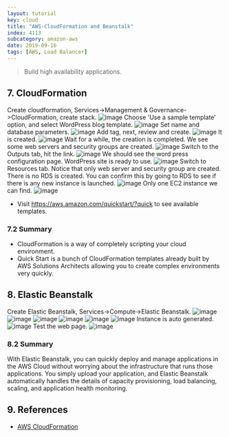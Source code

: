 ```yaml
---
layout: tutorial
key: cloud
title: "AWS-CloudFormation and Beanstalk"
index: 4113
subcategory: amazon-aws
date: 2019-09-16
tags: [AWS, Load Balancer]
---
```


> Build high availability applications.

## 7. CloudFormation
Create cloudformation, Services->Management & Governance->CloudFormation, create stack.
![image](/assets/images/cloud/4113//8-10-cloudformation-1.png)
Choose 'Use a sample template' option, and select WordPress blog template.
![image](/assets/images/cloud/4113//8-10-cloudformation-2.png)
Set name and database parameters.
![image](/assets/images/cloud/4113//8-10-cloudformation-3.png)
Add tag, next, review and create.
![image](/assets/images/cloud/4113//8-10-cloudformation-4.png)
It is created.
![image](/assets/images/cloud/4113//8-10-cloudformation-5.png)
Wait for a while, the creation is completed. We see some web servers and security groups are created.
![image](/assets/images/cloud/4113//8-10-cloudformation-6.png)
Switch to the Outputs tab, hit the link.
![image](/assets/images/cloud/4113//8-10-cloudformation-7.png)
We should see the word press configuration page. WordPress site is ready to use.
![image](/assets/images/cloud/4113//8-10-cloudformation-8.png)
Switch to Resources tab. Notice that only web server and security group are created. There is no RDS is created. You can confirm this by going to RDS to see if there is any new instance is launched.
![image](/assets/images/cloud/4113//8-10-cloudformation-9.png)
Only one EC2 instance we can find.
![image](/assets/images/cloud/4113//8-10-cloudformation-10.png)
* Visit https://aws.amazon.com/quickstart/?quick to see available templates.

### 7.2 Summary
* CloudFormation is a way of completely scripting your cloud environment.
* Quick Start is a bunch of CloudFormation templates already built by AWS Solutions Architects allowing you to create complex environments very quickly.

## 8. Elastic Beanstalk
Create Elastic Beanstalk, Services->Compute->Elastic Beanstalk.
![image](/assets/images/cloud/4113//8-11-elastic-beanstalk-1.png)
![image](/assets/images/cloud/4113//8-11-elastic-beanstalk-2.png)
![image](/assets/images/cloud/4113//8-11-elastic-beanstalk-3.png)
![image](/assets/images/cloud/4113//8-11-elastic-beanstalk-4.png)
![image](/assets/images/cloud/4113//8-11-elastic-beanstalk-5.png)
![image](/assets/images/cloud/4113//8-11-elastic-beanstalk-6.png)
Instance is auto generated.
![image](/assets/images/cloud/4113//8-11-elastic-beanstalk-7.png)
Test the web page.
![image](/assets/images/cloud/4113//8-11-elastic-beanstalk-8.png)
### 8.2 Summary
With Elastic Beanstalk, you can quickly deploy and manage applications in the AWS Cloud without worrying about the infrastructure that runs those applications. You simply upload your application, and Elastic Beanstalk automatically handles the details of capacity provisioning, load balancing, scaling, and application health monitoring.

## 9. References
* [AWS Cloud​Formation](https://aws.amazon.com/cloudformation/)
